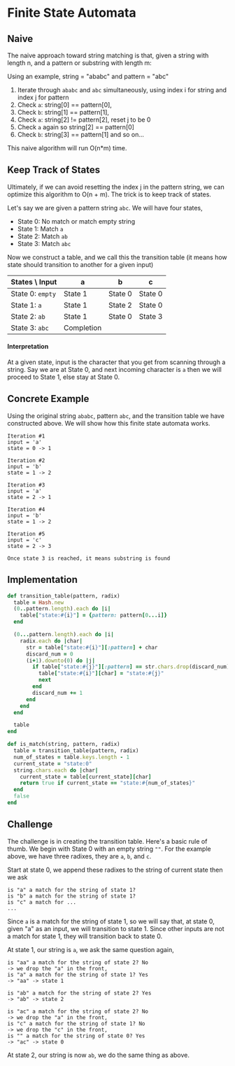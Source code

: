 # Finite State Automata

## Naive
The naive approach toward string matching is that, given a string with
length n, and a pattern or substring with length m:

Using an example, string = "ababc" and pattern = "abc"
1. Iterate through `ababc` and `abc` simultaneously, using index i for string
and index j for pattern
2. Check `a`: string[0] == pattern[0],
3. Check `b`: string[1] == pattern[1],
4. Check `a`: string[2] != pattern[2], reset j to be 0
5. Check `a` again so string[2] == pattern[0]
6. Check `b`: string[3] == pattern[1] and so on...

This naive algorithm will run O(n*m) time.

## Keep Track of States
Ultimately, if we can avoid resetting the index j in the pattern string, we can optimize this algorithm to O(n + m). The trick is to keep track of states.

Let's say we are given a pattern string `abc`. We will have four states,
* State 0: No match or match empty string
* State 1: Match `a`
* State 2: Match `ab`
* State 3: Match `abc`

Now we construct a table, and we call this the transition table (it means how state should transition to another for a given input)

| States \ Input   | a       | b       | c       |
|------------------|---------|---------|---------|
| State 0: `empty` | State 1 | State 0 | State 0 |
| State 1: `a`     | State 1 | State 2 | State 0 |
| State 2: `ab`    | State 1 | State 0 | State 3 |
| State 3: `abc`   | Completion

#### Interpretation
At a given state, input is the character that you get from scanning through
a string. Say we are at State 0, and next incoming character is `a` then we
will proceed to State 1, else stay at State 0.

## Concrete Example
Using the original string `ababc`, pattern `abc`, and the transition table
we have constructed above. We will show how this finite state automata works.
```
Iteration #1
input = 'a'
state = 0 -> 1

Iteration #2
input = 'b'
state = 1 -> 2

Iteration #3
input = 'a'
state = 2 -> 1

Iteration #4
input = 'b'
state = 1 -> 2

Iteration #5
input = 'c'
state = 2 -> 3

Once state 3 is reached, it means substring is found
```
## Implementation
``` ruby
def transition_table(pattern, radix)
  table = Hash.new
  (0..pattern.length).each do |i|
    table["state:#{i}"] = {pattern: pattern[0...i]}
  end

  (0...pattern.length).each do |i|
    radix.each do |char|
      str = table["state:#{i}"][:pattern] + char
      discard_num = 0
      (i+1).downto(0) do |j|
        if table["state:#{j}"][:pattern] == str.chars.drop(discard_num).join
          table["state:#{i}"][char] = "state:#{j}"
          next
        end
        discard_num += 1
      end
    end
  end

  table
end

def is_match(string, pattern, radix)
  table = transition_table(pattern, radix)
  num_of_states = table.keys.length - 1
  current_state = "state:0"
  string.chars.each do |char|
    current_state = table[current_state][char]
    return true if current_state == "state:#{num_of_states}"
  end
  false
end
```

## Challenge
The challenge is in creating the transition table. Here's a basic rule of
thumb. We begin with State 0 with an empty string `""`. For the example above,
we have three radixes, they are `a`, `b`, and `c`.

Start at state 0, we append these radixes to the string of current state then we ask
```
is "a" a match for the string of state 1?
is "b" a match for the string of state 1?
is "c" a match for ...
...
```
Since `a` is a match for the string of state 1, so we will say that, at
state 0, given "a" as an input, we will transition to state 1. Since other
inputs are not a match for state 1, they will transition back to state 0.

At state 1, our string is `a`, we ask the same question again,
```
is "aa" a match for the string of state 2? No
-> we drop the "a" in the front,
is "a" a match for the string of state 1? Yes
-> "aa" -> state 1

is "ab" a match for the string of state 2? Yes
-> "ab" -> state 2

is "ac" a match for the string of state 2? No
-> we drop the "a" in the front,
is "c" a match for the string of state 1? No
-> we drop the "c" in the front,
is "" a match for the string of state 0? Yes
-> "ac" -> state 0
```

At state 2, our string is now `ab`, we do the same thing as above.
